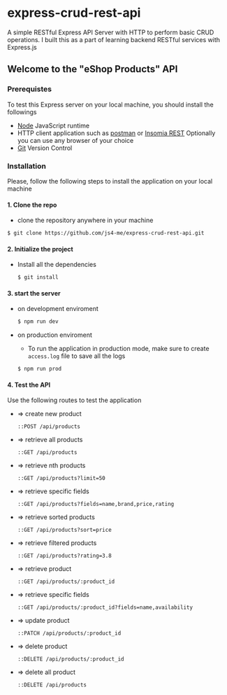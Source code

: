 # express-crud-rest-api

A simple RESTful Express API Server with HTTP to perform basic CRUD operations. I built this as a part of learning backend RESTful services with Express.js

## Welcome to the "eShop Products" API

### Prerequistes

To test this Express server on your local machine, you should install the followings

- [Node](https://nodejs.org/en/) JavaScript runtime
- HTTP client application such as [postman](https://www.postman.com/downloads/) or [Insomia REST](https://insomnia.rest/)
  Optionally you can use any browser of your choice
- [Git](https://git-scm.com/downloads) Version Control

### Installation

Please, follow the following steps to install the application on your local machine

#### 1. Clone the repo

- clone the repository anywhere in your machine

```zsh
$ git clone https://github.com/js4-me/express-crud-rest-api.git
```

#### 2. Initialize the project

- Install all the dependencies

  ```zsh
  $ git install
  ```

#### 3. start the server

- on development enviroment

  ```zsh
  $ npm run dev
  ```

- on production enviroment

  - To run the application in production mode, make sure to create `access.log` file to save all the logs

  ```zsh
  $ npm run prod
  ```

#### 4. Test the API

Use the following routes to test the application

- => create new product

  ```http
  ::POST /api/products
  ```

- => retrieve all products

  ```http
  ::GET /api/products
  ```

- => retrieve nth products

  ```http
  ::GET /api/products?limit=50
  ```

- => retrieve specific fields

  ```http
  ::GET /api/products?fields=name,brand,price,rating
  ```

- => retrieve sorted products

  ```http
  ::GET /api/products?sort=price
  ```

- => retrieve filtered products

  ```http
  ::GET /api/products?rating=3.8
  ```

- => retrieve product

  ```http
  ::GET /api/products/:product_id
  ```

- => retrieve specific fields

  ```http
  ::GET /api/products/:product_id?fields=name,availability
  ```

- => update product

  ```http
  ::PATCH /api/products/:product_id
  ```

- => delete product

  ```http
  ::DELETE /api/products/:product_id
  ```

- => delete all product

  ```http
  ::DELETE /api/products
  ```
